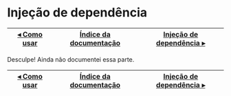 # Injeção de dependência

[◂ Como usar](01-como-usar.md) | [Índice da documentação](indice.md) | [Injeção de dependência ▸](03-inversao-de-controle.md)
-- | -- | --

Desculpe! Ainda não documentei essa parte.

[◂ Como usar](01-como-usar.md) | [Índice da documentação](indice.md) | [Injeção de dependência ▸](03-inversao-de-controle.md)
-- | -- | --
